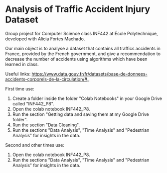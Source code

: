 # Analysis of Traffic Accident Injury Dataset

Group project for Computer Science class INF442 at École Polytechnique, developed with Alicia Fortes Machado.

Our main object is to analyse a dataset that contains all traffics accidents in France, provided by the French government, 
and give a recommendation to decrease the number of accidents using algorithms which have been learned in class.

Useful links:
https://www.data.gouv.fr/fr/datasets/base-de-donnees-accidents-corporels-de-la-circulation/#_

First time use:
1. Create a folder inside the folder "Colab Notebooks" in your Google Drive called "INF442_P8".
2. Open the colab notebook INF442_P8.
3. Run the section "Getting data and saving them at my Google Drive folder".
4. Run the section "Data Cleaning".
5. Run the sections "Data Analysis", "Time Analysis" and "Pedestrian Analysis" for insights in the data.

Second and other times use:
1. Open the colab notebook INF442_P8.
2. Run the sections "Data Analysis", "Time Analysis" and "Pedestrian Analysis" for insights in the data.
